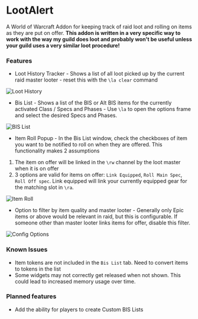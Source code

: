LootAlert
=====

A World of Warcraft Addon for keeping track of raid loot and rolling on items as they are put on offer. **This addon is written in a very specific way to work with the way my guild does loot and probably won't be useful unless your guild uses a very similar loot procedure!**


### Features

* Loot History Tracker - Shows a list of all loot picked up by the current raid master looter - reset this with the `\la clear` command

![Loot History](https://i.imgur.com/sqkqOK9.png)

* Bis List - Shows a list of the BIS or Alt BIS items for the currently activated Class / Specs and Phases - Use `\la` to open the options frame and select the desired Specs and Phases.

![BIS List](https://i.imgur.com/P0JmNMj.png)

* Item Roll Popup - In the Bis List window, check the checkboxes of item you want to be notified to roll on when they are offered. This functionality makes 2 assumptions

1) The item on offer will be linked in the `\rw` channel by the loot master when it is on offer
2) 3 options are valid for items on offer: `Link Equipped`, `Roll Main Spec`, `Roll Off spec`. Link equipped will link your currently equipped gear for the matching slot in `\ra`.

![Item Roll](https://i.imgur.com/ljJEeV6.png)

* Option to filter by item quality and master looter - Generally only Epic items or above would be relevant in raid, but this is configurable. If someone other than master looter links items for offer, disable this filter.

![Config Options](https://i.imgur.com/YhrY5da.png)


### Known Issues

- Item tokens are not included in the `Bis List` tab. Need to convert items to tokens in the list
- Some widgets may not correctly get released when not shown. This could lead to increased memory usage over time.

### Planned features

- Add the ability for players to create Custom BIS Lists